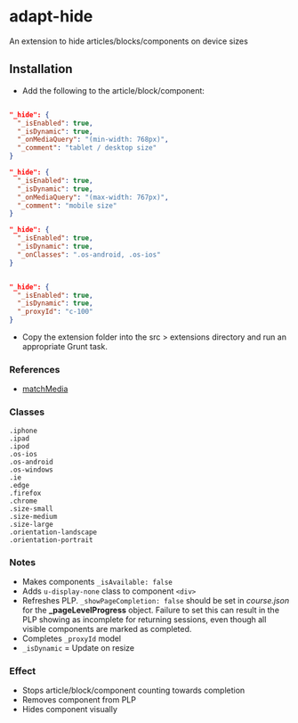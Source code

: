 # adapt-hide

An extension to hide articles/blocks/components on device sizes

## Installation

* Add the following to the article/block/component:
```json

"_hide": {
  "_isEnabled": true,
  "_isDynamic": true,
  "_onMediaQuery": "(min-width: 768px)",
  "_comment": "tablet / desktop size"
}

"_hide": {
  "_isEnabled": true,
  "_isDynamic": true,
  "_onMediaQuery": "(max-width: 767px)",
  "_comment": "mobile size"
}

"_hide": {
  "_isEnabled": true,
  "_isDynamic": true,
  "_onClasses": ".os-android, .os-ios"
}


"_hide": {
  "_isEnabled": true,
  "_isDynamic": true,
  "_proxyId": "c-100"
}

```
* Copy the extension folder into the src > extensions directory and run an appropriate Grunt task.

### References
* [matchMedia](https://developer.mozilla.org/en-US/docs/Web/API/Window/matchMedia)

### Classes
```
.iphone
.ipad
.ipod
.os-ios
.os-android
.os-windows
.ie
.edge
.firefox
.chrome
.size-small
.size-medium
.size-large
.orientation-landscape
.orientation-portrait
```

### Notes

* Makes components `_isAvailable: false`
* Adds `u-display-none` class to component `<div>`
* Refreshes PLP. `_showPageCompletion: false` should be set in *course.json* for the **\_pageLevelProgress** object. Failure to set this can result in the PLP showing as incomplete for returning sessions, even though all visible components are marked as completed.
* Completes `_proxyId` model
* `_isDynamic` = Update on resize

### Effect
* Stops article/block/component counting towards completion
* Removes component from PLP
* Hides component visually
